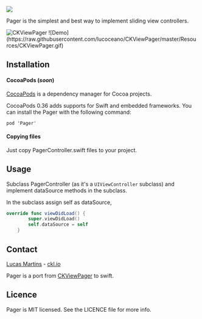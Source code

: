 ![](http://i24.photobucket.com/albums/c50/KKS-KKS/Screen%20Shot%202015-03-17%20at%2010.18.44%20AM_1.png)

Pager is the simplest and best way to implement sliding view controllers.

<img src="https://raw.githubusercontent.com/lucoceano/CKViewPager/master/Resources/screen1.png"  alt="CKViewPager" title="CKViewPager">
![Demo](https://raw.githubusercontent.com/lucoceano/CKViewPager/master/Resources/CKViewPager.gif)


## Installation

#### CocoaPods (*soon*)

[CocoaPods](http://cocoapods.org) is a dependency manager for Cocoa projects.

CocoaPods 0.36 adds supports for Swift and embedded frameworks. You can install the Pager with the following command:

 `pod 'Pager'`

#### Copying files

Just copy PagerController.swift files to your project.

## Usage

Subclass PagerController (as it's a `UIViewController` subclass) and implement dataSource methods in the subclass.

In the subclass assign self as dataSource, 

```Swift
override func viewDidLoad() {
        super.viewDidLoad()
		self.dataSource = self
	}
```

## Contact

[Lucas Martins](mailto:lucoceano@ckl.io) - [ckl.io](http://www.ckl.io)

Pager is a port from [CKViewPager](https://github.com/lucoceano/CKViewPager) to swift.

## Licence
Pager is MIT licensed. See the LICENCE file for more info.
